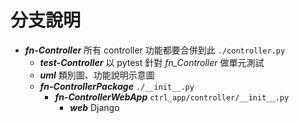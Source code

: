 # 分支說明
- **_fn-Controller_** 所有 controller 功能都要合併到此 `./controller.py`
  - **_test-Controller_** 以 pytest 針對 *fn_Controller* 做單元測試
  - **_uml_** 類別圖、功能說明示意圖
  - **_fn-ControllerPackage_** `./__init__.py`
    - **_fn-ControllerWebApp_** `ctrl_app/controller/__init__.py` 
      - **_web_** Django